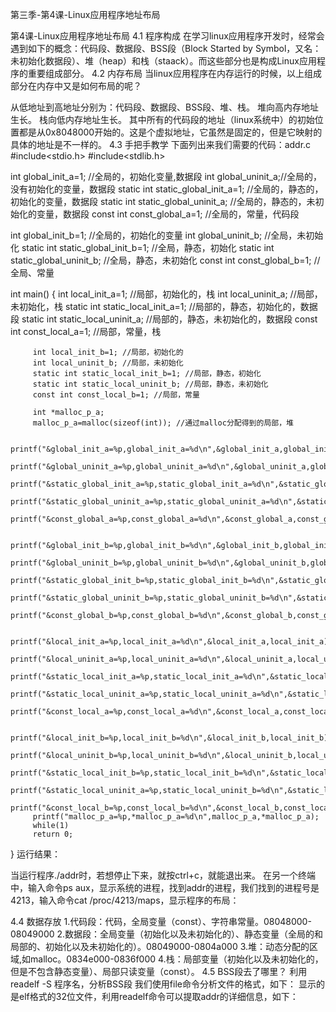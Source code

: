 第三季-第4课-Linux应用程序地址布局 

第4课-Linux应用程序地址布局
4.1 程序构成
在学习linux应用程序开发时，经常会遇到如下的概念：代码段、数据段、BSS段（Block Started by Symbol，又名：未初始化数据段）、堆（heap）和栈（staack）。而这些部分也是构成Linux应用程序的重要组成部分。
4.2 内存布局
当linux应用程序在内存运行的时候，以上组成部分在内存中又是如何布局的呢？
 
从低地址到高地址分别为：代码段、数据段、BSS段、堆、栈。
堆向高内存地址生长。
栈向低内存地址生长。
其中所有的代码段的地址（linux系统中）的初始位置都是从0x8048000开始的。这是个虚拟地址，它虽然是固定的，但是它映射的具体的地址是不一样的。
4.3 手把手教学
下面列出来我们需要的代码：addr.c
#include<stdio.h>
#include<stdlib.h>
 
int global_init_a=1; //全局的，初始化变量,数据段
int global_uninit_a;//全局的，没有初始化的变量，数据段
static int static_global_init_a=1; //全局的，静态的，初始化的变量，数据段
static int static_global_uninit_a; //全局的，静态的，未初始化的变量，数据段
const int const_global_a=1; //全局的，常量，代码段
 
int global_init_b=1; //全局的，初始化的变量
int global_uninit_b; //全局，未初始化
static int static_global_init_b=1; //全局，静态，初始化
static int static_global_uninit_b; //全局，静态，未初始化
const int const_global_b=1; //全局、常量
 
int main()
{
         int local_init_a=1; //局部，初始化的，栈
         int local_uninit_a; //局部，未初始化，栈
         static int static_local_init_a=1; //局部的，静态，初始化的，数据段
         static int static_local_uninit_a; //局部的，静态，未初始化的，数据段
         const int const_local_a=1; //局部，常量，栈
 
         int local_init_b=1; //局部，初始化的
         int local_uninit_b; //局部，未初始化
         static int static_local_init_b=1; //局部，静态，初始化
         static int static_local_uninit_b; //局部，静态，未初始化
         const int const_local_b=1; //局部，常量
 
         int *malloc_p_a;
         malloc_p_a=malloc(sizeof(int)); //通过malloc分配得到的局部，堆
                  
         printf("&global_init_a=%p,global_init_a=%d\n",&global_init_a,global_init_a);
         printf("&global_uninit_a=%p,global_uninit_a=%d\n",&global_uninit_a,global_uninit_a);
         printf("&static_global_init_a=%p,static_global_init_a=%d\n",&static_global_init_a,static_global_init_a);
         printf("&static_global_uninit_a=%p,static_global_uninit_a=%d\n",&static_global_uninit_a,static_global_uninit_a);
         printf("&const_global_a=%p,const_global_a=%d\n",&const_global_a,const_global_a);
 
         printf("&global_init_b=%p,global_init_b=%d\n",&global_init_b,global_init_b);
         printf("&global_uninit_b=%p,global_uninit_b=%d\n",&global_uninit_b,global_uninit_b);
         printf("&static_global_init_b=%p,static_global_init_b=%d\n",&static_global_init_b,static_global_init_b);
         printf("&static_global_uninit_b=%p,static_global_uninit_b=%d\n",&static_global_uninit_b,static_global_uninit_b);
         printf("&const_global_b=%p,const_global_b=%d\n",&const_global_b,const_global_b);
 
         printf("&local_init_a=%p,local_init_a=%d\n",&local_init_a,local_init_a);
         printf("&local_uninit_a=%p,local_uninit_a=%d\n",&local_uninit_a,local_uninit_a);
         printf("&static_local_init_a=%p,static_local_init_a=%d\n",&static_local_init_a,static_local_init_a);
         printf("&static_local_uninit_a=%p,static_local_uninit_a=%d\n",&static_local_uninit_a,static_local_uninit_a);
         printf("&const_local_a=%p,const_local_a=%d\n",&const_local_a,const_local_a);
 
         printf("&local_init_b=%p,local_init_b=%d\n",&local_init_b,local_init_b);
         printf("&local_uninit_b=%p,local_uninit_b=%d\n",&local_uninit_b,local_uninit_b);
         printf("&static_local_init_b=%p,static_local_init_b=%d\n",&static_local_init_b,static_local_init_b);
         printf("&static_local_uninit_a=%p,static_local_uninit_b=%d\n",&static_local_uninit_b,static_local_uninit_b);
         printf("&const_local_b=%p,const_local_b=%d\n",&const_local_b,const_local_b);
         printf("malloc_p_a=%p,*malloc_p_a=%d\n",malloc_p_a,*malloc_p_a);
         while(1)
         return 0;
}
运行结果：
 
当运行程序./addr时，若想停止下来，就按ctrl+c，就能退出来。
         在另一个终端中，输入命令ps aux，显示系统的进程，找到addr的进程，我们找到的进程号是4213，输入命令cat /proc/4213/maps，显示程序的布局：
 
4.4 数据存放
1.代码段：代码，全局变量（const）、字符串常量。08048000-08049000
2.数据段：全局变量（初始化以及未初始化的）、静态变量（全局的和局部的、初始化以及未初始化的）。08049000-0804a000
3.堆：动态分配的区域,如malloc。0834e000-0836f000
4.栈：局部变量（初始化以及未初始化的，但是不包含静态变量）、局部只读变量（const）。
4.5 BSS段去了哪里？
         利用readelf -S 程序名，分析BSS段
         我们使用file命令分析文件的格式，如下：
显示的是elf格式的32位文件，利用readelf命令可以提取addr的详细信息，如下：